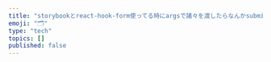 ```yaml
---
title: "storybookとreact-hook-form使ってる時にargsで諸々を渡したらなんかsubmitのたびにフリーズした件"
emoji: "🗂"
type: "tech"
topics: []
published: false
---
```


